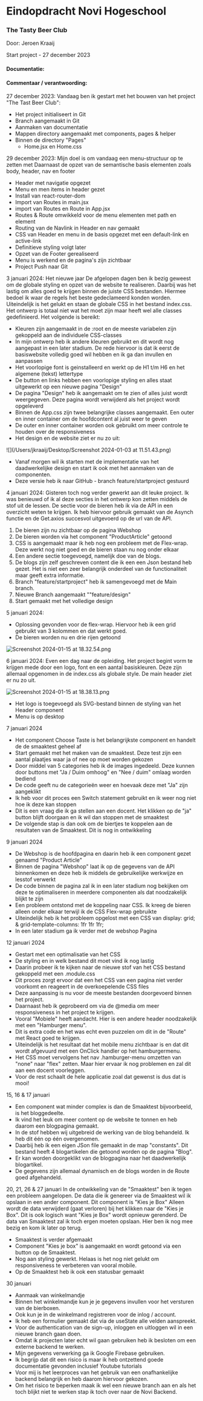 # Eindopdracht Novi Hogeschool 

### The Tasty Beer Club

Door: Jeroen Kraaij 

Start project - 27 december 2023

#### Documentatie: 

#### Commentaar / verantwoording: 

27 december 2023:
Vandaag ben ik gestart met het bouwen van het project "The Tast Beer Club":

- Het project initialiseert in Git
- Branch aangemaakt in Git
- Aanmaken van documentatie 
- Mappen directory aangemaakt met components, pages & helper
- Binnen de directory "Pages"
    - Home.jsx en Home.css
  
29 december 2023:
Mijn doel is om vandaag een menu-structuur op te zetten met 
Daarnaast de opzet van de semantische basis elementen zoals body, header, nav en footer

- Header met navigatie opgezet
- Menu en men items in header gezet
- Install van react-router-dom
- Import van Routes in main.jsx
- import van Routes en Route in App.jsx
- Routes & Route omwikkeld voor de menu elementen met path en element
- Routing van de Navlink in Header en nav gemaakt 
- CSS van Header en menu in de basis opgezet met een default-link en active-link
- Definitieve styling volgt later 
- Opzet van de Footer gerealiseerd
- Menu is werkend en de pagina's zijn zichtbaar
- Project Push naar Git

3 januari 2024: Het nieuwe jaar
De afgelopen dagen ben ik bezig geweest om de globale styling en opzet van de website te realiseren. 
Daarbij was het lastig om alles goed te krijgen binnen de juiste CSS bestanden. Hiermee bedoel ik waar de regels het beste gedeclameerd konden worden. 
Uiteindelijk is het gelukt en staan de globale CSS in het bestand index.css. Het ontwerp is totaal niet wat het moet zijn maar heeft wel alle classes gedefinieerd. 
Het volgende is bereikt: 

- Kleuren zijn aangemaakt in de :root en de meeste variabelen zijn gekoppeld aan de individuele CSS-classes
- In mijn ontwerp heb ik andere kleuren gebruikt en dit wordt nog aangepast in een later stadium. De rede hiervoor is dat ik eerst de basiswebsite volledig goed wil hebben en ik ga dan invullen en aanpassen
- Het voorlopige font is geinstalleerd en werkt op de H1 t/m H6 en het algemene (tekst) lettertype
- De button en links hebben een voorlopige styling en alles staat uitgewerkt op een nieuwe pagina "Design"
- De pagina "Design" heb ik aangemaakt om te zien of alles juist wordt weergegeven. Deze pagina wordt verwijderd als het project wordt opgeleverd
- Binnen de App.css zijn twee belangrijke classes aangemaakt. Een outer en inner container om de hoofdcontent al juist weer te geven
- De outer en inner container worden ook gebruikt om meer controle te houden over de responsiveness 
- Het design en de website ziet er nu zo uit:

![](/Users/jkraaij/Desktop/Screenshot 2024-01-03 at 11.51.43.png)

- Vanaf morgen wil ik starten met de implementatie van het daadwerkelijke design en start ik ook met het aanmaken van de componenten. 
- Deze versie heb ik naar GitHub - branch feature/startproject gestuurd

4 januari 2024: 
Gisteren toch nog verder gewerkt aan dit leuke project. Ik was benieuwd of ik al deze secties in het ontwerp kon zetten middels de stof uit de lessen. 
De sectie voor de bieren heb ik via de API in een overzicht weten te krijgen. Ik heb hiervoor gebruik gemaakt van de Asynch functie en de Get.axios succesvol uitgevoerd op de url van de API. 

1. De bieren zijn nu zichtbaar op de pagina Webshop
2. De bieren worden via het component "ProductArticle" getoond
3. CSS is aangemaakt maar ik heb nog een probleem met de Flex-wrap. Deze werkt nog niet goed en de bieren staan nu nog onder elkaar
4. Een andere sectie toegevoegd, namelijk doe van de blogs. 
5. De blogs zijn zelf geschreven content die ik een een Json bestand heb gezet. Het is niet een zeer belangrijk onderdeel van de functionaliteit maar geeft extra informatie. 
6. Branch "feature/startproject" heb ik samengevoegd met de Main branch. 
7. Nieuwe Branch aangemaakt ""feature/design"
8. Start gemaakt met het volledige design
   
5 januari 2024:
- Oplossing gevonden voor de flex-wrap. Hiervoor heb ik een grid gebruikt van 3 kolommen en dat werkt goed. 
- De bieren worden nu en drie rijen getoond

![Screenshot 2024-01-15 at 18.32.54.png](..%2F..%2FDesktop%2FScreenshot%202024-01-15%20at%2018.32.54.png)

6 januari 2024: 
Even een dag naar de opleiding. Het project begint vorm te krijgen mede door een logo, font en een aantal basiskleuren. 
Deze zijn allemaal opgenomen in de index.css als globale style. De main header ziet er nu zo uit. 

![Screenshot 2024-01-15 at 18.38.13.png](..%2F..%2F..%2F..%2Fvar%2Ffolders%2F8c%2F4dpz9pw92h35gz20cwcrw2_m0000gn%2FT%2FTemporaryItems%2FNSIRD_screencaptureui_goo1qE%2FScreenshot%202024-01-15%20at%2018.38.13.png)
- Het logo is toegevoegd als SVG-bestand binnen de styling van het Header component
- Menu is op desktop 

7 januari 2024 
- Het component Choose Taste is het belangrijkste component en handelt de de smaaktest geheel af
- Start gemaakt met het maken van de smaaktest. Deze test zijn een aantal plaatjes waar ja of nee op moet worden gekozen
- Door middel van 5 categories heb ik de images ingedeeld. Deze kunnen door buttons met "Ja / Duim omhoog" en "Nee / duim" omlaag worden bediend
- De code geeft nu de categorieën weer en hoevaak deze met "Ja" zijn aangeklikt
- Ik heb voor dit proces een Switch statement gebruikt en ik weer nog niet hoe ik deze kan stoppen
- Dit is een vraag die ik ga stellen aan een docent. Het klikken op de "ja" button blijft doorgaan en ik wil dan stoppen met de smaaktest
- De volgende stap is dan ook om de biertjes te koppelen aan de resultaten van de Smaaktest. Dit is nog in ontwikkeling

9 januari 2024
- De Webshop is de hoofdpagina en daarin heb ik een component gezet genaamd "Product Article"
- Binnen de pagina "Webshop" laat ik op de gegevens van de API binnenkomen en deze heb ik middels de gebruikelijke werkwijze en lesstof verwerkt
- De code binnen de pagina zal ik in een later stadium nog bekijken om deze te optimaliseren in meerdere componenten als dat noodzakelijk blijkt te zijn
- Een probleem ontstond met de koppeling naar CSS. Ik kreeg de bieren alleen onder elkaar terwijl ik de CSS Flex-wrap gebruikte
- Uiteindelijk heb ik het probleem opgelost met een CSS van  display: grid; & grid-template-columns: 1fr 1fr 1fr;
- In een later stadium ga ik verder met de webshop Pagina

12 januari 2024
- Gestart met een optimalisatie van het CSS
- De styling en in welk bestand dit moet vind ik nog lastig
- Daarin probeer ik te kijken naar de nieuwe stof van het CSS bestand gekoppeld met een .module.css
- Dit proces zorgt ervoor dat een het CSS van een pagina niet verder voorkomt en reageert in de overkoepelende CSS files
- Deze aanpassing is nu voor de meeste bestanden doorgevoerd binnen het project.
- Daarnaast heb ik geprobeerd om via de @media om meer responsiveness in het project te krijgen.
- Vooral "Mobiele" heeft aandacht. Hier is een andere header noodzakelijk met een "Hamburger menu".
- Dit is extra code en het was echt even puzzelen om dit in de "Route" met React goed te krijgen.
- Uiteindelijk is het resultaat dat het mobile menu zichtbaar is en dat dit wordt afgevuurd met een OnClick handler op het hamburgermenu. 
- Het CSS moet vervolgens het nav .hamburger-menu omzetten van "none" naar "flex" zetten. Maar hier ervaar ik nog problemen en zal dit aan een docent voorleggen.
- Voor de rest schaalt de hele applicatie zoal dat gewenst is dus dat is mooi!

15, 16 & 17 januari
- Een component wat minder complex is dan de Smaaktest bijvoorbeeld, is het bloggedeelte. 
- Ik vind het leuk om meer content op de website te tonnen en heb daarom een blogpagina gemaakt. 
- In de stof hebben wij uitgebreid de werking van de blog behandeld. Ik heb dit één op één overgenomen.
- Daarbij heb ik een eigen JSon file gemaakt in de map "constants". Dit bestand heeft 4 blogartikelen die getoond worden op de pagina "Blog".
- Er kan worden doorgeklikt van de blogpagina naar het daadwerkelijk blogartikel.
- De gegevens zijn allemaal dynamisch en de blogs worden in de Route goed afgehandeld.

20, 21, 26 & 27 januari 
In de ontwikkeling van de "Smaaktest" ben ik tegen een probleem aangelopen. 
De data die ik genereer via de Smaaktest wil ik opslaan in een ander component. Dit component is "Kies je Box"
Alleen wordt de data verwijderd (gaat verloren) bij het klikken naar de "Kies je Box". Dit is ook logisch want "Kies je Box" wordt opnieuw gerenderd. 
De data van Smaaktest zal ik toch ergen moeten opslaan. Hier ben ik nog mee bezig en kom ik later op terug.
- Smaaktest is verder afgemaakt
- Component "Kies je box" is aangemaakt en wordt getoond via een button op de Smaaktest.
- Nog aan styling gewerkt. Helaas is het nog niet gelukt om responsiveness te verbeteren van vooral mobile.
- Op de Smaaktest heb ik ook een statusbar gemaakt

30 januari
- Aanmaak van winkelmandje 
- Binnen het winkelmandje kun je je gegevens invullen voor het versturen van de bierboxen. 
- Ook kun je in de winkelmand registreren voor de inlog / account.
- Ik heb een formulier gemaakt dat via de useState alle velden aanspreekt. 
- Voor de authentication van de sign-up, inloggen en uitloggen wil in een nieuwe branch gaan doen. 
- Omdat ik projecten later echt wil gaan gebruiken heb ik besloten om een externe backend te werken. 
- Mijn gegevens verwerking ga ik Google Firebase gebruiken. 
- Ik begrijp dat dit een risico is maar ik heb ontzettend goede documentatie gevonden inclusief Youtube tutorials 
- Voor mij is het leerproces van het gebruik van een onafhankelijke backend belangrijk en heb daarom hiervoor gekozen. 
- Om het risico te beperken maak ik wel een nieuwe branch aan en als het toch blijkt niet te werken stap ik toch over naar de Novi Backend.

